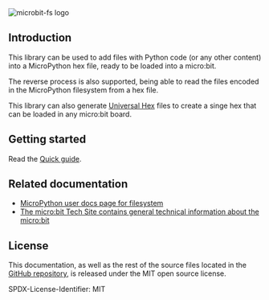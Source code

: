 <img alt="microbit-fs logo" src="img/microbit-fs-logo.png" style="max-width: 250px">

## Introduction

This library can be used to add files with Python code (or any other content)
into a MicroPython hex file, ready to be loaded into a micro:bit.

The reverse process is also supported, being able to read the files encoded in
the MicroPython filesystem from a hex file.

This library can also generate [Universal
Hex](https://github.com/microbit-foundation/spec-universal-hex) files to create
a singe hex that can be loaded in any micro:bit board.

## Getting started

Read the [Quick guide](./quick-guide.md).

## Related documentation

- [MicroPython user docs page for filesystem](https://microbit-micropython.readthedocs.io/en/v1.0.1/filesystem.html)
- [The micro:bit Tech Site contains general technical information about the
  micro:bit](https://tech.microbit.org)

## License

This documentation, as well as the rest of the source files located in the
[GitHub repository](https://github.com/microbit-foundation/microbit-fs), is
released under the MIT open source license.

SPDX-License-Identifier: MIT